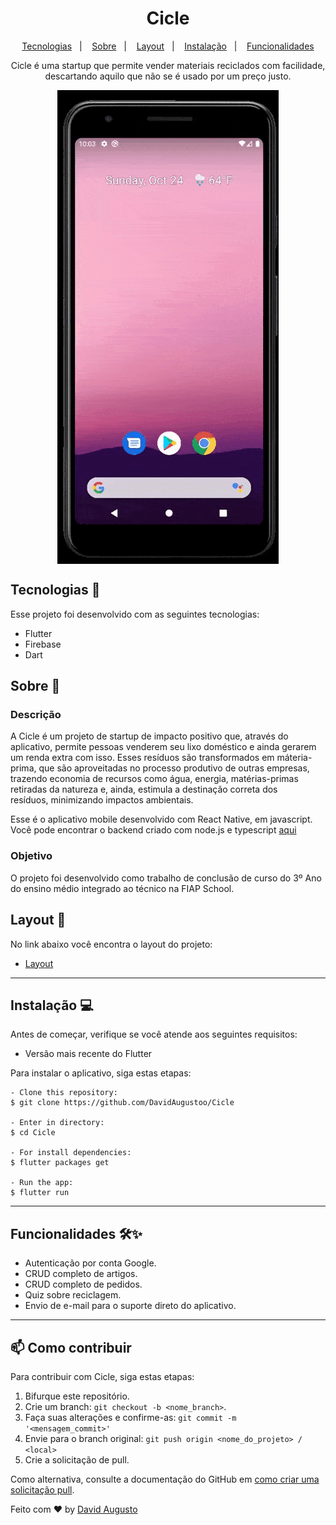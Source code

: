 <h1 align="center"> Cicle</h1>


<p align="center">
  <a href="#tecnologias-">Tecnologias</a>&nbsp;&nbsp;&nbsp;|&nbsp;&nbsp;&nbsp;
  <a href="#sobre-">Sobre</a>&nbsp;&nbsp;&nbsp;|&nbsp;&nbsp;&nbsp;
  <a href="#layout-">Layout</a>&nbsp;&nbsp;&nbsp;|&nbsp;&nbsp;&nbsp;
  <a href="#instalação-">Instalação</a>&nbsp;&nbsp;&nbsp;|&nbsp;&nbsp;&nbsp;
  <a href="#funcionalidades-">Funcionalidades</a>
</p>
<p align="center"> 
Cicle é uma startup que permite vender materiais reciclados com facilidade, descartando aquilo que não se é usado por um preço justo.


</p>
<p align="center">
<img src="assets/cell.gif" align="center" />
</p>


## Tecnologias 🚀 

Esse projeto foi desenvolvido com as seguintes tecnologias:

- Flutter
- Firebase
- Dart


## Sobre 📖


### Descrição
A Cicle é um projeto de startup de impacto positivo que, através do aplicativo, permite pessoas venderem seu lixo doméstico e ainda gerarem um renda extra com isso. Esses resíduos são transformados em máteria-prima, que são aproveitadas no processo produtivo de outras empresas, trazendo economia de recursos como água, energia, matérias-primas retiradas da natureza e, ainda, estimula a destinação correta dos resíduos, minimizando impactos ambientais.

Esse é o aplicativo mobile desenvolvido com React Native, em javascript. Você pode encontrar o backend criado com node.js e typescript [aqui](https://github.com/Stardust-Cruzaders/Imora-Backend)

### Objetivo
O projeto foi desenvolvido como trabalho de conclusão de curso do 3º Ano do ensino médio integrado ao técnico na FIAP School. 

##  Layout 🔖

No link abaixo você encontra o layout do projeto:

- [Layout](https://www.figma.com/file/yDjoNKatZiGCO3JS8961VJ/Cicle-App-Design?node-id=1%3A1726)

---

## Instalação 💻


Antes de começar, verifique se você atende aos seguintes requisitos:

- Versão mais recente do Flutter

 Para instalar o aplicativo, siga estas etapas:


```
- Clone this repository:
$ git clone https://github.com/DavidAugustoo/Cicle

- Enter in directory:
$ cd Cicle

- For install dependencies:
$ flutter packages get

- Run the app: 
$ flutter run
```
---

## Funcionalidades 🛠✨

- Autenticação por conta Google.
- CRUD completo de artigos.
- CRUD completo de pedidos.
- Quiz sobre reciclagem.
- Envio de e-mail para o suporte direto do aplicativo.

---

## 📫 Como contribuir
<!---Se o seu README for longo ou se você tiver algum processo ou etapas específicas que deseja que os contribuidores sigam, considere a criação de um arquivo CONTRIBUTING.md separado--->
Para contribuir com Cicle, siga estas etapas:

1. Bifurque este repositório.
2. Crie um branch: `git checkout -b <nome_branch>`.
3. Faça suas alterações e confirme-as: `git commit -m '<mensagem_commit>'`
4. Envie para o branch original: `git push origin <nome_do_projeto> / <local>`
5. Crie a solicitação de pull.

Como alternativa, consulte a documentação do GitHub em [como criar uma solicitação pull](https://help.github.com/en/github/collaborating-with-issues-and-pull-requests/creating-a-pull-request).

Feito com ♥ by [David Augusto](https://github.com/DavidAugustoo)

